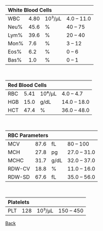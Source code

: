 <table>
  <thead><tr><th colspan="4" style="text-align:left;">White Blood Cells</th></tr></thead>
  <tr><td>WBC</td><td>4.80</td><td>10³/μL</td><td>4.0 – 11.0</td></tr>
  <tr><td>Neu%</td><td>45.6</td><td>%</td><td>40 – 75</td></tr>
  <tr><td>Lym%</td><td>39.6</td><td>%</td><td>20 – 40</td></tr>
  <tr><td>Mon%</td><td>7.6</td><td>%</td><td>3 – 12</td></tr>
  <tr><td>Eos%</td><td>6.2</td><td>%</td><td>0 – 6</td></tr>
  <tr><td>Bas%</td><td>1.0</td><td>%</td><td>0 – 1</td></tr>
</table>
<br/>
<table>
  <thead><tr><th colspan="4" style="text-align:left;">Red Blood Cells</th></tr></thead>
  <tr><td>RBC</td><td>5.41</td><td>10⁶/μL</td><td>4.0 – 4.7</td></tr>
  <tr><td>HGB</td><td>15.0</td><td>g/dL</td><td>14.0 – 18.0</td></tr>
  <tr><td>HCT</td><td>47.4</td><td>%</td><td>36.0 – 48.0</td></tr>
</table>
<br/>
<table>
  <thead><tr><th colspan="4" style="text-align:left;">RBC Parameters</th></tr></thead>
  <tr><td>MCV</td><td>87.6</td><td>fL</td><td>80 – 100</td></tr>
  <tr><td>MCH</td><td>27.8</td><td>pg</td><td>27.0 – 31.0</td></tr>
  <tr><td>MCHC</td><td>31.7</td><td>g/dL</td><td>32.0 – 37.0</td></tr>
  <tr><td>RDW-CV</td><td>18.8</td><td>%</td><td>11.0 – 16.0</td></tr>
  <tr><td>RDW-SD</td><td>67.6</td><td>fL</td><td>35.0 – 56.0</td></tr>
</table>
<br/>
<table>
  <thead><tr><th colspan="4" style="text-align:left;">Platelets</th></tr></thead>
  <tr><td>PLT</td><td>128</td><td>10³/μL</td><td>150 – 450</td></tr>
</table>

[Back](https://github.com/hmislk/hmis/wiki)
